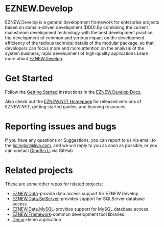 # EZNEW.Develop

EZNEW.Develop is a general development framework for enterprise projects based on domain-driven development (DDD).By combining the current mainstream development technology with the best development practice, the development of common and serious impact on the development efficiency of the tedious technical details of the modular package, so that developers can focus more and more attention on the analysis of the system business, rapid development of high-quality applications.Learn more about [EZNEW.Develop](http://www.eznew.net)

# Get Started

Follow the [Getting Started](http://www.eznew.net/#/quick-start) instructions in the [EZNEW.Develop Docs](http://www.eznew.net).

Also check out the [EZNEW.NET Homepage](http://www.eznew.net) for released versions of EZNEW.NET, getting started guides, and learning resources.

# Reporting issues and bugs

If you have any questions or Suggestions, you can report to us via email,to the lidingbin@live.com, and we will reply to you as soon as possible, or you can contact [DingBin Li](https://github.com/lidingbin) via GitHub

# Related projects

These are some other repos for related projects:

  * [EZNEW.Data](https://github.com/eznew-net/EZNEW.Data)-provide data access support for EZNEW.Develop
  * [EZNEW.Data.SqlServer](https://github.com/eznew-net/EZNEW.Data.SqlServer)-provides support for SQLServer database access
  * [EZNEW.Data.MySQL](https://github.com/eznew-net/EZNEW.Data.MySQL)-provides support for MySQL database access
  * [EZNEW.Framework](https://github.com/eznew-net/EZNEW.Framework)-common development tool libraries
  * [Demo](https://github.com/eznew-net/Demo)-demo application
